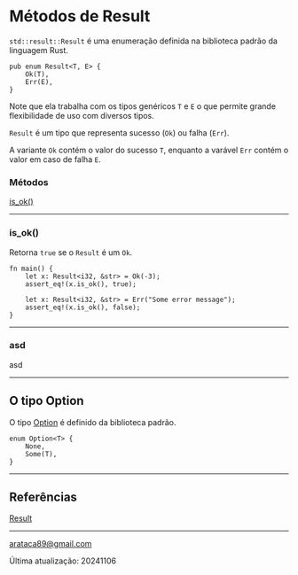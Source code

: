 # Métodos de Result

```std::result::Result``` é uma enumeração definida na biblioteca padrão da linguagem Rust.

```
pub enum Result<T, E> {
    Ok(T),
    Err(E),
}
```

Note que ela trabalha com os tipos genéricos ```T``` e ```E``` o que permite grande flexibilidade de uso com diversos tipos.

```Result``` é um tipo que representa sucesso (```Ok```) ou falha (```Err```).

A variante ```Ok``` contém o valor do sucesso ```T```, enquanto a varável ```Err``` contém o valor em caso de falha ```E```.

### Métodos

[is_ok()](#is_ok)

---

### is_ok()

Retorna ```true``` se o ```Result``` é um ```Ok```.

```
fn main() {
    let x: Result<i32, &str> = Ok(-3);
    assert_eq!(x.is_ok(), true);
    
    let x: Result<i32, &str> = Err("Some error message");
    assert_eq!(x.is_ok(), false);
}
```

---

### asd

asd

---

## O tipo Option

O tipo [Option](https://doc.rust-lang.org/std/option/enum.Option.html) é definido da biblioteca padrão.

```
enum Option<T> {
    None,
    Some(T),
}
```

---

## Referências

[Result](https://doc.rust-lang.org/std/result/enum.Result.html#)

---

arataca89@gmail.com

Última atualização: 20241106
